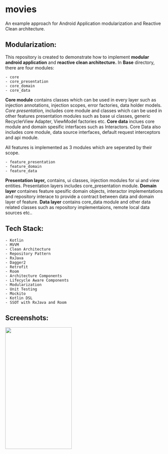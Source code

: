 # movies
An example approach for Android Application modularization and Reactive Clean architecture. 

## Modularization:
This repository is created to demonstrate how to implement __modular android application__ and __reactive clean architecture.__
In __Base__ directory, there are four modules:

```
- core
- core_presentation
- core_domain
- core_data
```

__Core module__ contains classes which can be used in every layer such as injection annotations, injection scopes, error factories,
data holder models. _Core presentation,_ includes core module and classes which can be used in other features presentation modules
such as base ui classes, generic RecyclerView Adapter, ViewModel factories etc. __Core data__ inclues core module and domain spesific
interfaces such as Interactors. Core Data also includes core module, data source interfaces, default request interceptors and 
api module.

All features is implemented as 3 modules which are seperated by their scope.
```
- feature_presentation
- feature_domain
- feature_data
```

__Presentation layer,__ contains, ui classes, injection modules for ui and view entities. Presentation layers includes core_presentation
module. __Domain layer__ containes feature spesific domain objects, interactor implementations and 
repository interace to provide a contract between data and domain layer of feature. __Data layer__ contains core_data module and 
other data related classes such as repository implementaions, remote local data sources etc..

## Tech Stack:
```
- Kotlin
- MVVM
- Clean Architecture 
- Repository Pattern
- RxJava
- Dagger2
- Retrofit
- Room
- Architecture Components
- Lifecycle Aware Components
- Modularization
- Unit Testing
- Mockito
- Kotlin DSL
- SSOT with RxJava and Room
```

## Screenshots:
<img src="https://github.com/savepopulation/movies/blob/master/art/ss1.png"
height="384" width="210">
